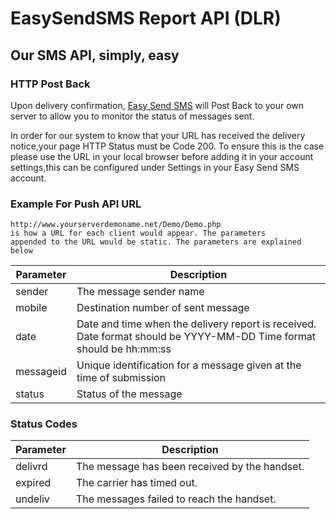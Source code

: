 # EasySendSMS Report API (DLR)

## Our SMS API, simply, easy

### HTTP Post Back

Upon delivery confirmation, [Easy Send SMS](https://www.easysendsms.com/) will Post Back to your own server to allow you to monitor the status of messages sent.

In order for our system to know that your URL has received the delivery notice,your page HTTP Status must be Code 200. To ensure this is the case please use the URL in your local browser before adding it in your account settings,this can be configured under Settings in your Easy Send SMS account.

### Example For Push API URL

```
http://www.yourserverdemoname.net/Demo/Demo.php 
is how a URL for each client would appear. The parameters
appended to the URL would be static. The parameters are explained below
```

| Parameter | Description |
| --------- | ----------- |
| sender | The message sender name |
| mobile | Destination number of sent message |
| date | Date and time when the delivery report is received. Date format should be YYYY-MM-DD Time format should be hh:mm:ss |
| messageid | Unique identification for a message given at the time of submission |
| status | Status of the message |

### Status Codes

| Parameter | Description |
| --------- | ----------- |
| delivrd | The message has been received by the handset. |
| expired | The carrier has timed out. |
| undeliv | The messages failed to reach the handset. |
